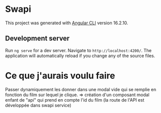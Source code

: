 # Swapi

This project was generated with [Angular CLI](https://github.com/angular/angular-cli) version 16.2.10.

## Development server

Run `ng serve` for a dev server. Navigate to `http://localhost:4200/`. The application will automatically reload if you change any of the source files.

# Ce que j'aurais voulu faire

Passer dynamiquement les donner dans une modal vide qui se remplie en fonction du film sur lequel je clique.
=> création d'un composant modal enfant de "api" qui prend en compte l'id du film (la route de l'API est développée dans swapi service)
